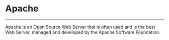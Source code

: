 # Apache
----
Apache is an Open Source Web Server that is often used and is the best Web Server, managed and developed by the Apache Software Foundation.
